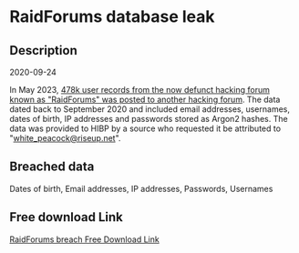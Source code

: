 # RaidForums database leak

## Description

2020-09-24

In May 2023, <a href="https://www.bleepingcomputer.com/news/security/new-hacking-forum-leaks-data-of-478-000-raidforums-members/" target="_blank" rel="noopener">478k user records from the now defunct hacking forum known as &quot;RaidForums&quot; was posted to another hacking forum</a>. The data dated back to September 2020 and included email addresses, usernames, dates of birth, IP addresses and passwords stored as Argon2 hashes. The data was provided to HIBP by a source who requested it be attributed to &quot;white_peacock@riseup.net&quot;.

## Breached data

Dates of birth, Email addresses, IP addresses, Passwords, Usernames

## Free download Link

[RaidForums breach Free Download Link](https://link-to.net/1229997/184.08093708567498/dynamic/?r=aHR0cHM6Ly93d3cubWVkaWFmaXJlLmNvbS92aWV3L3lGVWhqWE1lY0FxSm9RSi9yYWlkZm9ydW1zLmNvbS9maWxl)